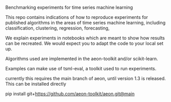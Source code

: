 Benchmarking experiments for time series machine learning

This repo contains indications of how to reproduce experiments for published algorithms 
in the areas of time series machine learning, including classification, clustering, 
regression, forecasting, 

We explain experiments in notebooks which are meant to show how results can be 
recreated. We would expect you to adapt the code to your local set up.

Algorithms used are implemented in the aeon-toolkit and/or scikit-learn.

Examples can make use of tsml-eval, a toolkit used to run experiments.

currently this requires the main branch of aeon, until version 1.3 is released. This can be installed directly 

pip install git+https://github.com/aeon-toolkit/aeon.git@main


